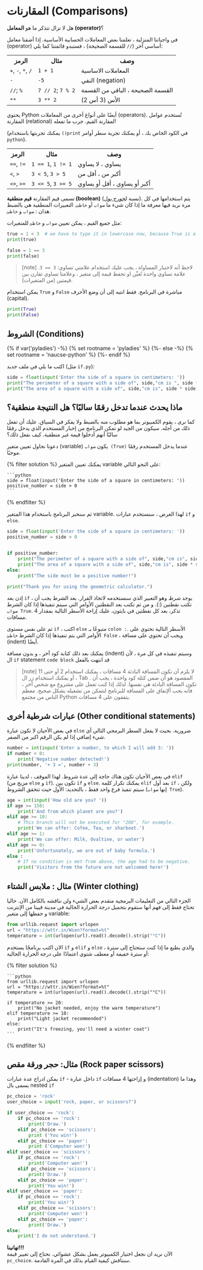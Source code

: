 # المقارنات (Comparisons)

هل لا تزال تتذكر ما هو **المعامل (operator)**؟

في واجباتنا المنزلية ، تعلمنا بعض المعاملات الحسابية الأساسية.
إذا أضفنا معامل (operator) أساسي آخر (`//` للقسمة الصحيحة) ، فستبدو قائمتنا كما يلي:

<table class="table">
    <tr>
        <th>الرمز</th>
        <th>مثال</th>
        <th>وصف</th>
    </tr>
    <tr>
        <td><code>+</code>, <code>-</code>, <code>*</code>, <code>/</code></td>
        <td><code>1 + 1</code></td>
        <td>المعاملات الاساسية</td>
    </tr>
    <tr>
        <td><code>-</code></td>
        <td><code>-5</code></td>
        <td>النفي (negation)</td>
    </tr>
    <tr>
        <td><code>//</code>; <code>%</code></td>
        <td><code>7 // 2</code>; <code>7 % 2</code></td>
        <td>القسمة الصحيحة ، الباقي من القسمة</td>
    </tr>
    <tr>
        <td><code>**</code></td>
        <td><code>3 ** 2</code></td>
        <td>الأس (3 أس 2)</td>
    </tr>
</table>

يحتوي Python أيضًا على أنواع أخرى من المعاملات (operators). تُستخدم عوامل المقارنة (relational) لمقارنة القيم.
جرب ما تفعله!

(يمكنك تجربتها باستخدام `()print` في الكود الخاص بك ،
أو يمكنك تجربة سطر أوامر `python`).

<table class="table">
    <tr>
        <th>الرمز</th>
        <th>مثال</th>
        <th>وصف</th>
    </tr>
    <tr>
        <td><code>==</code>, <code>!=</code></td>
        <td><code>1 == 1</code>, <code>1 != 1</code></td>
        <td>يساوي ، لا يساوي</td>
    </tr>
    <tr>
        <td><code>&lt;</code>, <code>&gt;</code></td>
        <td><code>3 &lt; 5</code>, <code>3 &gt; 5</code></td>
        <td>أكبر من ، أقل من</td>
    </tr>
    <tr>
        <td><code>&lt;=</code>, <code>&gt;=</code></td>
        <td><code>3 &lt;= 5</code>, <code>3 &gt;= 5</code></td>
        <td>أكبر أو يساوي ، أقل أو يساوي</td>
    </tr>
</table>

تسمى قيم المقارنة **قيم منطقية (boolean)**
(نسبة ل[جورج بول](http://en.wikipedia.org/wiki/George_Boole)).
يتم استخدامها في كل مرة نريد فيها معرفة ما إذا كان شيء ما `صواب` أو `خاطئ`.
التعبيرات المنطقية هي بالضبط هذان : `صواب` و `خاطئ`.

مثل جميع القيم ، يمكن تعيين `صواب` و `خاطئ` للمتغيرات:

```python
true = 1 < 3  # we have to type it in lowercase now, because True is a reserved word in Python
print(true)

false = 1 == 3
print(false)
```

> [note]
> لاحظ أنه لاختبار المساواة ، يجب عليك استخدام علامتي تساوي: `3 == 3`.
> علامة تساوي واحدة تُعيِّن او تحفظ قيمة إلى متغير ، وعلامتا تساوي
> تقارن بين قيمتين (من المتغيرات).

يمكن استخدام <code>True</code> و <code>False</code>
مباشرة في البرنامج.
فقط انتبه إلى أن وضع الأحرف (capital).

```python
print(True)
print(False)
```

## الشروط (Conditions)



{% if var('pyladies') -%}
{% set rootname = 'pyladies' %}
{%- else -%}
{% set rootname = 'naucse-python' %}
{%- endif %}

اكتب ما يلي في ملف جديد (مثل `if.py`):

```python
side = float(input('Enter the side of a square in centimeters: '))
print("The perimeter of a square with a side of", side,"cm is ", side * 4,"cm.")
print("The area of a square with a side of", side,"cm is", side * side, "cm2.")
```

## ماذا يحدث عندما تدخل رقمًا سالبًا؟ هل النتيجة منطقية؟

كما نرى ، يقوم الكمبيوتر بما هو مطلوب منه بالضبط ولا يفكر في السياق. عليك أن تفعل ذلك من أجله.
سيكون من الجيد لو تمكن البرنامج من إخبار المستخدم الذي يدخل
رقمًا سالبًا أنهم أدخلوا قيمة غير منطقية.
كيف نفعل ذلك؟

دعونا نحاول تعيين متغير (variable) يكون `صواب (True)` عندما يدخل المستخدم رقمًا موجبًا.

{% filter solution %}
    يمكنك تعيين المتغير variable على النحو التالي:

    ```python
    side = float(input('Enter the side of a square in centimeters: '))
    positive_number = side > 0
    ```
{% endfilter %}

ثم سنخبر البرنامج باستخدام هذا المتغير variable.
لهذا الغرض ، سنستخدم عبارات `if` و `else`.


```python
side = float(input('Enter the side of a square in centimeters: '))
positive_number = side > 0


if positive_number:
    print("The perimeter of a square with a side of", side,"cm is", side * 4,"cm.")
    print("The area of a square with a side of", side,"cm is", side * side, "cm2.")
else:
    print("The side must be a positive number!")

print("Thank you for using the geometric calculator.")

```

إذن بعد `if` ، يوجد *شرط* وهو
التعبير الذي سنستخدمه لاتخاذ القرار.
بعد الشرط يجب أن تكتب نقطتين (:).
و من ثم تكتب بعد النقطتين الأوامر التي سيتم تنفيذها إذا كان الشرط `صواب True`.
تذكر، بعد كل نقطتين في بايثون، عليك إزاحة الأسطر التالية بمقدار 4 مسافات.

ثم على نفس مستوى `if` ، اكتب `else` متبوعًا بـ `colon :`. الأسطر التالية
تحتوي على الأوامر التي يتم تنفيذها إذا كان الشرط `خاطئ False` ، ويجب أن تحتوي على مسافة (indent) أيضًا. <br>

يمكنك بعد ذلك كتابة كود آخر ، و بدون مسافة (indent) وسيتم تنفيذه في كل مرة ، لأن
ال `if` statement `code block` قد انتهت بالفعل

> [note]
> لا يلزم أن تكون المسافة البادئة 4 مسافات ، يمكنك استخدام
> 2 أو حتى 11 ، أو يمكنك استخدام زر ال Tab . المقصود هو أن
> ضمن كتلة كود واحدة ، يجب أن تكون المسافة البادئة هي نفسها.
> لذلك إذا كنت تعمل على مشروع مع شخص آخر ، فأنه
> يجب ألإتفاق على المسافة للبرنامج
> لتتمكن من تشغيله بشكل صحيح. معظم الناس
> من مجتمع Python يتفقون على 4 مسافات.

## عبارات شرطية أخرى (Other conditional statements)

في بعض الأحيان لا تكون عبارة `else` ضرورية.
بحيث لا يفعل السطر البرمجي التالي أي شيء إضافي إذا لم يكن الرقم اكبر من الصفر.

```python
number = int(input('Enter a number, to which I will add 3: '))
if number < 0:
    print('Negative number detected!')
print(number, '+ 3 =', number + 3)
```

في بعض الأحيان تكون هناك حاجة إلى عدة شروط. لهذا الموقف ، لدينا عبارة `elif`
(مزيج من `else` و `if`). تكون بين `if` و `else`.
يمكنك تكرار كلمة `elif` بعد أول `if` ، ولكن
سيتم تنفيذ فرع واحد فقط ، بالتحديد: الأول
حيث تتحقق الشروط (إنها `صواب True`).


```python
age = int(input('How old are you? '))
if age >= 150:
    print('And from which planet are you?')
elif age >= 10:
    # This branch will not be executed for "200", for example.
    print('We can offer: Cofee, Tea, or sharboot.')
elif age >= 1:
    print('We can offer: Milk, Ovaltine, or water')
elif age >= 0:
    print('Unfortunately, we are out of baby formula.')
else :
    # If no condition is met from above, the age had to be negative.
    print('Visitors from the future are not welcomed here!')
```

## مثال : ملابس الشتاء (Winter clothing)

الجزء التالي من التعليمات البرمجية متقدم بعض الشيء ولن نناقشه بالكامل الآن. حاليا تحتاج فقط إلى فهم أنها ستقوم بتحميل درجة الحرارة الحالية في مدينة فيينا من الإنترنت و حفظها إلى متغير variable:

```python
from urllib.request import urlopen
url = "https://wttr.in/Wien?format=%t"
temperature = int(urlopen(url).read().decode().strip("°C"))
```

الان اكتب برنامجًا يستخدم `if` و `elif` و `else` والذي يطبع ما إذا كنت ستحتاج إلى سترة ، أو سترة خفيفة أو معطف شتوي اعتمادًا على درجة الحرارة الحالية:

{% filter solution %}

    ```python
    from urllib.request import urlopen
    url = "https://wttr.in/Wien?format=%t"
    temperature = int(urlopen(url).read().decode().strip("°C"))

    if temperature >= 20:
        print("No jacket needed, enjoy the warm temperature")
    elif temperature >= 10:
        print("Light jacket recommended")
    else:
        print("It's freezing, you'll need a winter coat")
    ```
{% endfilter %}


## مثال: حجر ورقة مقص (Rock paper scissors)

يمكن ادراج عدة عبارات `if` - داخل عبارة `if` و إزاحتها 4 مسافات (indentation)
وهذا ما يسمى بال nested `if`


```python
pc_choice = 'rock'
user_choice = input('rock, paper, or scissors?')

if user_choice == 'rock':
    if pc_choice == 'rock':
        print('Draw.')
    elif pc_choice == 'scissors':
        print ('You win!')
    elif pc_choice == 'paper':
        print ('Computer won!')
elif user_choice == 'scissors':
    if pc_choice == 'rock':
        print('Computer won!')
    elif pc_choice == 'scissors':
        print('Draw.')
    elif pc_choice == 'paper':
        print('You win!')
elif user_choice == 'paper':
    if pc_choice == 'rock':
        print('You win!')
    elif pc_choice == 'scissors':
        print('Computer won!')
    elif pc_choice == 'paper':
        print('Draw.')
else:
    print('I do not understand.')

```

**تهانينا!!!** <br>
الآن نريد ان نجعل اختيار الكمبيوتر يعمل بشكل عشوائي. نحتاج إلى تغيير قيمة `pc_choice`. سنناقش كيفية القيام بذلك في المرة القادمة.
